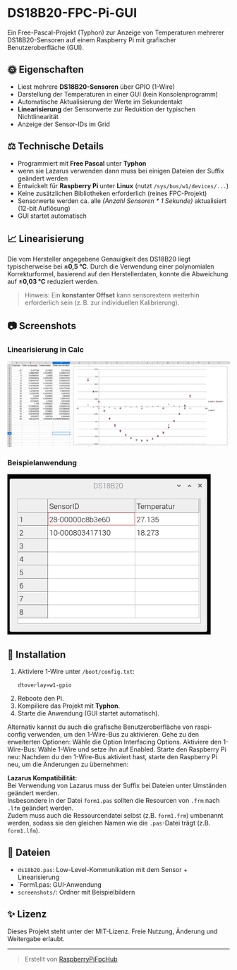 # DS18B20-FPC-Pi-GUI

Ein Free-Pascal-Projekt (Typhon) zur Anzeige von Temperaturen mehrerer DS18B20-Sensoren auf einem Raspberry Pi mit grafischer Benutzeroberfläche (GUI).

## 🌞 Eigenschaften

- Liest mehrere **DS18B20-Sensoren** über GPIO (1-Wire)
- Darstellung der Temperaturen in einer GUI (kein Konsolenprogramm)
- Automatische Aktualisierung der Werte im Sekundentakt
- **Linearisierung** der Sensorwerte zur Reduktion der typischen Nichtlinearität
- Anzeige der Sensor-IDs im Grid

## ⚖️ Technische Details

- Programmiert mit **Free Pascal** unter **Typhon**
- wenn sie Lazarus verwenden dann muss bei einigen Dateien der Suffix geändert werden 
- Entwickelt für **Raspberry Pi** unter **Linux** (nutzt `/sys/bus/w1/devices/...`)
- Keine zusätzlichen Bibliotheken erforderlich (reines FPC-Projekt)
- Sensorwerte werden ca. alle *(Anzahl Sensoren * 1 Sekunde)* aktualisiert (12-bit Auflösung)
- GUI startet automatisch

## 📈 Linearisierung

Die vom Hersteller angegebene Genauigkeit des DS18B20 liegt typischerweise bei **±0,5 °C**. Durch die Verwendung einer polynomialen Korrekturformel, basierend auf den Herstellerdaten, konnte die Abweichung auf **±0,03 °C** reduziert werden.

> Hinweis: Ein **konstanter Offset** kann sensorextern weiterhin erforderlich sein (z. B. zur individuellen Kalibrierung).

## 📷 Screenshots

### Linearisierung in Calc
![Screenshot](https://github.com/RaspberryFpc/DS18B20-FPC-Pi-GUI/blob/main/DS18B20_temperatur_correction.png)

### Beispielanwendung
![Screenshot](https://github.com/RaspberryFpc/DS18B20-FPC-Pi-GUI/blob/main/Ds18b20-GUI.png)

## 🔧 Installation

1. Aktiviere 1-Wire unter `/boot/config.txt`:
   ```
   dtoverlay=w1-gpio
   ```
2. Reboote den Pi.
3. Kompiliere das Projekt mit **Typhon**.
4. Starte die Anwendung (GUI startet automatisch).

Alternativ kannst du auch die grafische Benutzeroberfläche von raspi-config verwenden, um den 1-Wire-Bus zu aktivieren.
Gehe zu den erweiterten Optionen: Wähle die Option Interfacing Options.
Aktiviere den 1-Wire-Bus: Wähle 1-Wire und setze ihn auf Enabled.
Starte den Raspberry Pi neu: Nachdem du den 1-Wire-Bus aktiviert hast, starte den Raspberry Pi neu, um die Änderungen zu übernehmen: 

**Lazarus Kompatibilität:**  
   Bei Verwendung von Lazarus muss der Suffix bei Dateien unter Umständen geändert werden.  
   Insbesondere in der Datei `form1.pas` sollten die Resourcen von `.frm` nach `.lfm` geändert werden.  
   Zudem muss auch die Ressourcendatei selbst (z.B. `form1.frm`) umbenannt werden, sodass sie den gleichen Namen wie die `.pas`-Datei trägt (z.B. `form1.lfm`).

## 📂 Dateien

- `ds18b20.pas`: Low-Level-Kommunikation mit dem Sensor + Linearisierung
- `Form1.pas: GUI-Anwendung
- `screenshots/`: Ordner mit Beispielbildern

## ✨ Lizenz

Dieses Projekt steht unter der MIT-Lizenz. Freie Nutzung, Änderung und Weitergabe erlaubt.

---

> Erstellt von [RaspberryPiFpcHub](https://github.com/RaspberryFpc)



